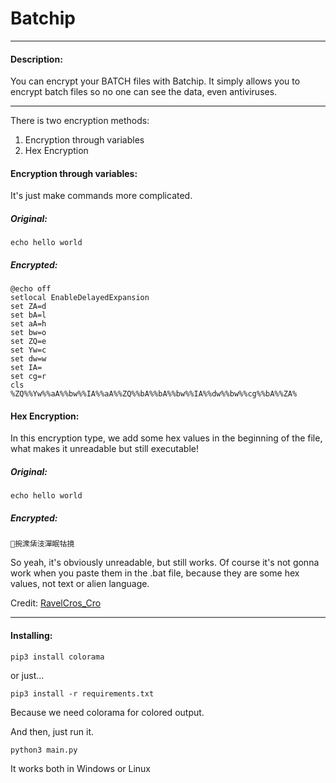 # Batchip
----------
#### Description:
You can encrypt your BATCH files with Batchip.
It simply allows you to encrypt batch files so no one can see the data, even antiviruses.

---------
There is two encryption methods:

 1. Encryption through variables
 2. Hex Encryption

#### Encryption through variables:
It's just make commands more complicated.
##### Original:
	echo hello world
##### Encrypted:
	@echo off
	setlocal EnableDelayedExpansion
	set ZA=d
	set bA=l
	set aA=h
	set bw=o
	set ZQ=e
	set Yw=c
	set dw=w
	set IA= 
	set cg=r
	cls
	%ZQ%%Yw%%aA%%bw%%IA%%aA%%ZQ%%bA%%bA%%bw%%IA%%dw%%bw%%cg%%bA%%ZA%

#### Hex Encryption:
In this encryption type, we add some hex values in the beginning of the file, what makes it unreadable but still executable!
##### Original:
	echo hello world
##### Encrypted:
	਍捥潨栠汥潬眠牯摬

So yeah, it's obviously unreadable, but still works.
Of course it's not gonna work when you paste them in the .bat file, because they are some hex values, not text or alien language.

Credit: [RavelCros_Cro](https://www.youtube.com/c/RavelCrosCro/featured)

----------

#### Installing:
	pip3 install colorama

or just...

	pip3 install -r requirements.txt

Because we need colorama for colored output.

And then, just run it.

	python3 main.py

It works both in Windows or Linux
